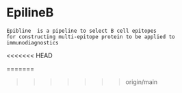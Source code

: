  # EpilineB
    Epibline  is a pipeline to select B cell epitopes 
    for constructing multi-epitope protein to be applied to immunodiagnostics



<<<<<<< HEAD

=======
>>>>>>> origin/main

